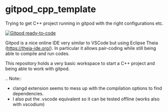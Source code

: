 # gitpod_cpp_template
Trying to get C++ project running in gitpod with the right configurations etc. 

[![Gitpod ready-to-code](https://img.shields.io/badge/Gitpod-ready--to--code-blue?logo=gitpod)](https://gitpod.io/#https://github.com/mfouesneau/gitpod_cpp_template)

Gitpod is a nice online IDE very similar to VSCode but using Eclipse Theia (https://theia-ide.org/).
In particular it allows pair-coding while still being able to compile and run codes.

This repository holds a very basic workspace to start a C++ project and being able to work with gitpod.

.. Note:: 

  * clangd extension seems to mess up with the compilation options to find dependencies. 
  * I also put the .vscode equivalent so it can be tested offline (works also with vscodium)
